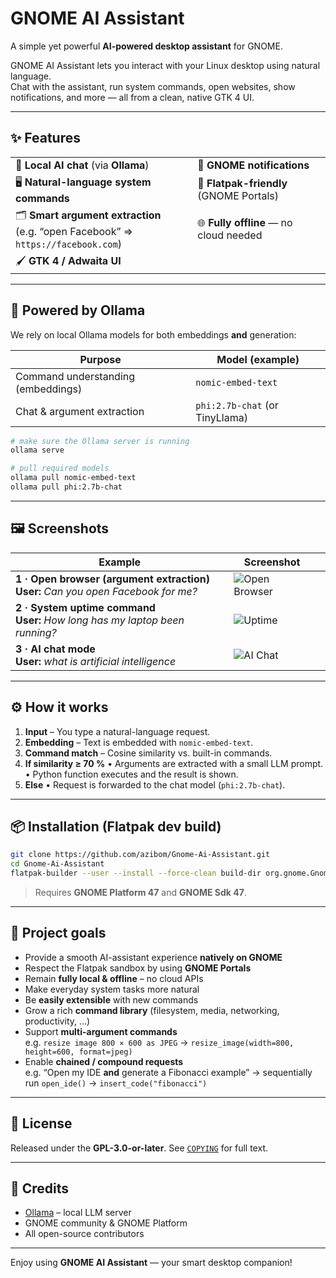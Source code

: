 # GNOME AI Assistant

A simple yet powerful **AI-powered desktop assistant** for GNOME.

GNOME AI Assistant lets you interact with your Linux desktop using natural language.  
Chat with the assistant, run system commands, open websites, show notifications, and more — all from a clean, native GTK 4 UI.

---

## ✨ Features

| | |
|---|---|
| 🧠 **Local AI chat** (via **Ollama**) | 🔔 **GNOME notifications** |
| 🖥️ **Natural-language system commands** | 🔎 **Flatpak-friendly** (GNOME Portals) |
| 🗂️ **Smart argument extraction**<br>(e.g. “open Facebook” ⇒ `https://facebook.com`) | 🌐 **Fully offline** — no cloud needed |
| 🖌️ **GTK 4 / Adwaita UI**  |

---

## 🚀 Powered by Ollama

We rely on local Ollama models for both embeddings **and** generation:

| Purpose | Model (example) |
|---------|-----------------|
| Command understanding (embeddings) | `nomic-embed-text` |
| Chat & argument extraction | `phi:2.7b-chat` (or TinyLlama) |

```bash
# make sure the Ollama server is running
ollama serve

# pull required models
ollama pull nomic-embed-text
ollama pull phi:2.7b-chat
````

---

## 🖼️ Screenshots

| Example                                                                                                                                                                                      | Screenshot                                                                                          |                                                   |
| -------------------------------------------------------------------------------------------------------------------------------------------------------------------------------------------- | --------------------------------------------------------------------------------------------------- | ------------------------------------------------- |
| **1 · Open browser (argument extraction)**<br>**User:** *Can you open Facebook for me?*<br>                                                       | ![Open Browser](docs/screenshots/Screenshot1.png) |
| **2 · System uptime command**<br>**User:** *How long has my laptop been running?*                                        | ![Uptime](docs/screenshots/Screenshot2.png)                                                         |                                                   |
| **3 · AI chat mode**<br>**User:** *what is artificial intelligence*<br> | ![AI Chat](docs/screenshots/Screenshot3.png)                                                        |                                                   |

---

## ⚙️ How it works

1. **Input** – You type a natural-language request.
2. **Embedding** – Text is embedded with `nomic-embed-text`.
3. **Command match** – Cosine similarity vs. built-in commands.
4. **If similarity ≥ 70 %**
   • Arguments are extracted with a small LLM prompt.
   • Python function executes and the result is shown.
5. **Else**
   • Request is forwarded to the chat model (`phi:2.7b-chat`).
---

## 📦 Installation (Flatpak dev build)

```bash
git clone https://github.com/azibom/Gnome-Ai-Assistant.git
cd Gnome-Ai-Assistant
flatpak-builder --user --install --force-clean build-dir org.gnome.GnomeAiAssistant.json
```

> Requires **GNOME Platform 47** and **GNOME Sdk 47**.

---

## 🎯 Project goals

* Provide a smooth AI-assistant experience **natively on GNOME**
* Respect the Flatpak sandbox by using **GNOME Portals**
* Remain **fully local & offline** – no cloud APIs
* Make everyday system tasks more natural
* Be **easily extensible** with new commands
* Grow a rich **command library** (filesystem, media, networking, productivity, …)
* Support **multi-argument commands**  
  e.g. `resize image 800 × 600 as JPEG` → `resize_image(width=800, height=600, format=jpeg)`
* Enable **chained / compound requests**  
  e.g. “Open my IDE **and** generate a Fibonacci example” → sequentially run `open_ide()` → `insert_code("fibonacci")`


---

## 📝 License

Released under the **GPL-3.0-or-later**.
See [`COPYING`](COPYING) for full text.

---

## 🙏 Credits

* [Ollama](https://ollama.com/) – local LLM server
* GNOME community & GNOME Platform
* All open-source contributors

---

Enjoy using **GNOME AI Assistant** — your smart desktop companion!
